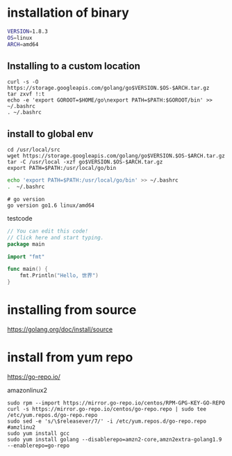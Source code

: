 
# installation of binary

```bash
VERSION=1.8.3
OS=linux
ARCH=amd64
```


## Installing to a custom location
```
curl -s -O https://storage.googleapis.com/golang/go$VERSION.$OS-$ARCH.tar.gz
tar zxvf !:t
echo -e 'export GOROOT=$HOME/go\nexport PATH=$PATH:$GOROOT/bin' >> ~/.bashrc
. ~/.bashrc
```

## install to global env
```
cd /usr/local/src
wget https://storage.googleapis.com/golang/go$VERSION.$OS-$ARCH.tar.gz
tar -C /usr/local -xzf go$VERSION.$OS-$ARCH.tar.gz
export PATH=$PATH:/usr/local/go/bin
```

```bash
echo 'export PATH=$PATH:/usr/local/go/bin' >> ~/.bashrc
.  ~/.bashrc
```


```
# go version
go version go1.6 linux/amd64
```

testcode
```go
// You can edit this code!
// Click here and start typing.
package main

import "fmt"

func main() {
	fmt.Println("Hello, 世界")
}
```


# installing from source

https://golang.org/doc/install/source

# install from yum repo

https://go-repo.io/

amazonlinux2

```
sudo rpm --import https://mirror.go-repo.io/centos/RPM-GPG-KEY-GO-REPO
curl -s https://mirror.go-repo.io/centos/go-repo.repo | sudo tee /etc/yum.repos.d/go-repo.repo
sudo sed -e 's/\$releasever/7/' -i /etc/yum.repos.d/go-repo.repo  #amzlinu2
sudo yum install gcc
sudo yum install golang --disablerepo=amzn2-core,amzn2extra-golang1.9 --enablerepo=go-repo
```

